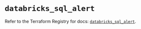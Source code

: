 # `databricks_sql_alert`

Refer to the Terraform Registry for docs: [`databricks_sql_alert`](https://registry.terraform.io/providers/databricks/databricks/1.51.0/docs/resources/sql_alert).
